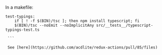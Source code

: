 In a makefile:

````
test-typings:
 	if [ ! -f $(BIN)/tsc ]; then npm install typescript; fi
 	$(BIN)/tsc --noEmit --noImplicitAny src/__tests__/typescript-typings-test.ts
 
 ```

 See [here](https://github.com/acdlite/redux-actions/pull/85/files)
